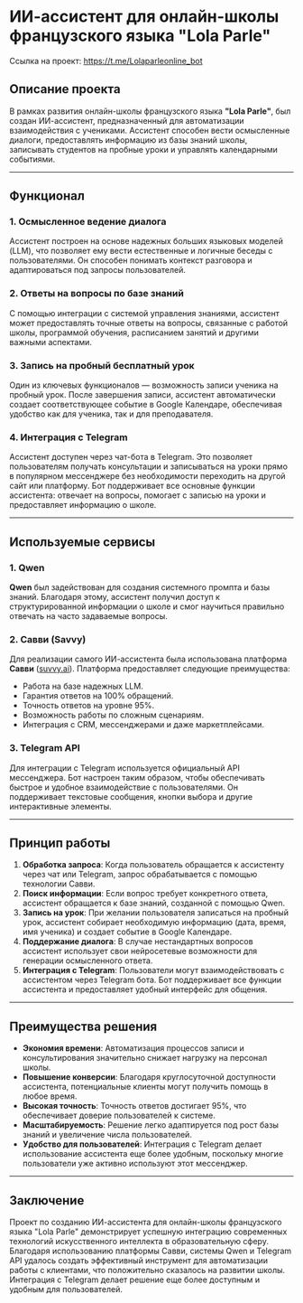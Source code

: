 # ИИ-ассистент для онлайн-школы французского языка "Lola Parle"
Ссылка на проект: https://t.me/Lolaparleonline_bot

## Описание проекта

В рамках развития онлайн-школы французского языка **"Lola Parle"**, был создан ИИ-ассистент, предназначенный для автоматизации взаимодействия с учениками. Ассистент способен вести осмысленные диалоги, предоставлять информацию из базы знаний школы, записывать студентов на пробные уроки и управлять календарными событиями.

---

## Функционал

### 1. Осмысленное ведение диалога
Ассистент построен на основе надежных больших языковых моделей (LLM), что позволяет ему вести естественные и логичные беседы с пользователями. Он способен понимать контекст разговора и адаптироваться под запросы пользователей.

### 2. Ответы на вопросы по базе знаний
С помощью интеграции с системой управления знаниями, ассистент может предоставлять точные ответы на вопросы, связанные с работой школы, программой обучения, расписанием занятий и другими важными аспектами.

### 3. Запись на пробный бесплатный урок
Один из ключевых функционалов — возможность записи ученика на пробный урок. После завершения записи, ассистент автоматически создает соответствующее событие в Google Календаре, обеспечивая удобство как для ученика, так и для преподавателя.

### 4. Интеграция с Telegram
Ассистент доступен через чат-бота в Telegram. Это позволяет пользователям получать консультации и записываться на уроки прямо в популярном мессенджере без необходимости переходить на другой сайт или платформу. Бот поддерживает все основные функции ассистента: отвечает на вопросы, помогает с записью на уроки и предоставляет информацию о школе.

---

## Используемые сервисы

### 1. Qwen
**Qwen** был задействован для создания системного промпта и базы знаний. Благодаря этому, ассистент получил доступ к структурированной информации о школе и смог научиться правильно отвечать на часто задаваемые вопросы.

### 2. Савви (Savvy)
Для реализации самого ИИ-ассистента была использована платформа **Савви** ([suvvy.ai](https://suvvy.ai/)). Платформа предоставляет следующие преимущества:
- Работа на базе надежных LLM.
- Гарантия ответов на 100% обращений.
- Точность ответов на уровне 95%.
- Возможность работы по сложным сценариям.
- Интеграция с CRM, мессенджерами и даже маркетплейсами.

### 3. Telegram API
Для интеграции с Telegram используется официальный API мессенджера. Бот настроен таким образом, чтобы обеспечивать быстрое и удобное взаимодействие с пользователями. Он поддерживает текстовые сообщения, кнопки выбора и другие интерактивные элементы.

---

## Принцип работы

1. **Обработка запроса**: Когда пользователь обращается к ассистенту через чат или Telegram, запрос обрабатывается с помощью технологии Савви.
2. **Поиск информации**: Если вопрос требует конкретного ответа, ассистент обращается к базе знаний, созданной с помощью Qwen.
3. **Запись на урок**: При желании пользователя записаться на пробный урок, ассистент собирает необходимую информацию (дата, время, имя ученика) и создает событие в Google Календаре.
4. **Поддержание диалога**: В случае нестандартных вопросов ассистент использует свои нейросетевые возможности для генерации осмысленного ответа.
5. **Интеграция с Telegram**: Пользователи могут взаимодействовать с ассистентом через Telegram бота. Бот поддерживает все функции ассистента и предоставляет удобный интерфейс для общения.

---

## Преимущества решения

- **Экономия времени**: Автоматизация процессов записи и консультирования значительно снижает нагрузку на персонал школы.
- **Повышение конверсии**: Благодаря круглосуточной доступности ассистента, потенциальные клиенты могут получить помощь в любое время.
- **Высокая точность**: Точность ответов достигает 95%, что обеспечивает доверие пользователей к системе.
- **Масштабируемость**: Решение легко адаптируется под рост базы знаний и увеличение числа пользователей.
- **Удобство для пользователей**: Интеграция с Telegram делает использование ассистента еще более удобным, поскольку многие пользователи уже активно используют этот мессенджер.

---

## Заключение

Проект по созданию ИИ-ассистента для онлайн-школы французского языка "Lola Parle" демонстрирует успешную интеграцию современных технологий искусственного интеллекта в образовательную сферу. Благодаря использованию платформы Савви, системы Qwen и Telegram API удалось создать эффективный инструмент для автоматизации работы с клиентами, что положительно сказалось на развитии школы. Интеграция с Telegram делает решение еще более доступным и удобным для пользователей.
